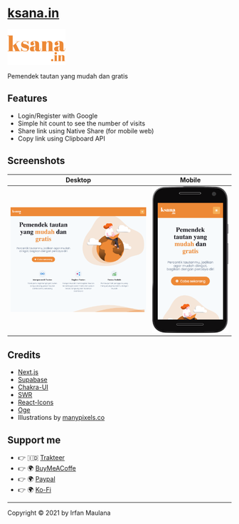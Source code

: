 # [ksana.in](https://ksana.in)

<img src="public/images/orange/ksana.png" height="80"/>

Pemendek tautan yang mudah dan gratis

## Features

- Login/Register with Google
- Simple hit count to see the number of visits
- Share link using Native Share (for mobile web)
- Copy link using Clipboard API

## Screenshots

|               Desktop               |              Mobile               |
| :---------------------------------: | :-------------------------------: |
| ![Desktop](screenshots/desktop.png) | ![Mobile](screenshots/mobile.png) |

## Credits

- [Next.js](https://nextjs.org/)
- [Supabase](https://supabase.io/)
- [Chakra-UI](https://chakra-ui.com/docs/getting-started)
- [SWR](https://swr.vercel.app/)
- [React-Icons](https://react-icons.github.io/react-icons/)
- [Oge](https://oge.vercel.app/)
- Illustrations by [manypixels.co](https://www.manypixels.co/gallery)

## Support me

- 👉 🇮🇩 [Trakteer](https://trakteer.id/mazipan/tip?utm_source=github)
- 👉 🌍 [BuyMeACoffe](https://www.buymeacoffee.com/mazipan?utm_source=github)
- 👉 🌍 [Paypal](https://www.paypal.me/mazipan?utm_source=github)
- 👉 🌍 [Ko-Fi](https://ko-fi.com/mazipan)

---

Copyright ©️ 2021 by Irfan Maulana
